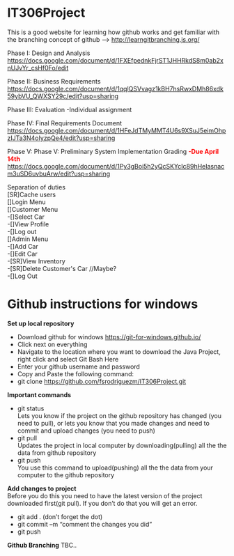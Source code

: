 # IT306Project

This is a good website for learning how github works and get familiar with the branching concept of github --> http://learngitbranching.js.org/

Phase I: Design and Analysis
https://docs.google.com/document/d/1FXEfpednkFjrST1JHHRkdS8m0ab2xnUJvYr_csHf0Fo/edit

Phase II: Business Requirements
https://docs.google.com/document/d/1qqlQSVvagz1kBH7hsRwxDMh86xdk59ybVU_QWXSY29c/edit?usp=sharing

Phase III: Evaluation
-Individual assignment

Phase IV: Final Requirements Document 
https://docs.google.com/document/d/1HFeJdTMyMMT4U6s9XSuJ5eimOhpzIJTa3N4oIyzpQe4/edit?usp=sharing

Phase V: Phase V: Preliminary System Implementation Grading <font color=red><b>-Due April 14th</b></font>
https://docs.google.com/document/d/1Py3gBoi5h2yQcSKYcIc89hHeIasnacm3uSD6uvbuArw/edit?usp=sharing

Separation of duties
</br>[SR]Cache users
</br>[]Login Menu
</br>[]Customer Menu
</br>  -[]Select Car
</br>  -[]View Profile
</br>  -[]Log out
</br>[]Admin Menu
</br>  -[]Add Car
</br>  -[]Edit Car
</br>  -[SR]View Inventory
</br>  -[SR]Delete Customer's Car //Maybe?
</br>  -[]Log Out

# Github instructions for windows

<b>Set up local repository</b>
- Download github for windows https://git-for-windows.github.io/
- Click next on everything
- Navigate to the location where you want to download the Java Project, right click and select Git Bash Here
- Enter your github username and password
- Copy and Paste the following command:
- git clone https://github.com/fsrodriguezm/IT306Project.git

<b>Important commands</b>
- git status
</br>Lets you know if the project on the github repository has changed (you need to pull), or lets you know that you made changes and need to commit and upload changes (you need to push)
- git pull 
</br>Updates the project in local computer by downloading(pulling) all the the data from github repository
- git push
</br>You use this command to upload(pushing) all the the data from your computer to the github repository

<b>Add changes to project</b>
</br>Before you do this you need to have the latest version of the project downloaded first(git pull). If you don’t do that you will get an error.
- git add . (don’t forget the dot)
- git commit –m “comment the changes you did”
- git push

<b>Github Branching</b>
TBC..

